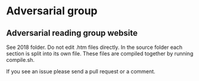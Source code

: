 # Adversarial group

## Adversarial reading group website

See 2018 folder.
Do not edit .htm files directly. In the source folder each section is split into its own file. These files are compiled together by running compile.sh.

If you see an issue please send a pull request or a comment.
